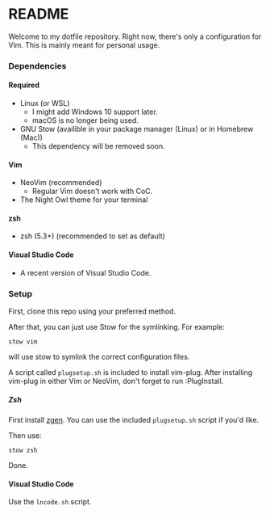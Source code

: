 # README #

Welcome to my dotfile repository. Right now, there's only a configuration for Vim.
This is mainly meant for personal usage.


### Dependencies ###
#### Required ####
- Linux (or WSL)
    - I might add Windows 10 support later.
    - macOS is no longer being used.
- GNU Stow (availible in your package manager (Linux) or in Homebrew (Mac))
    - This dependency will be removed soon.

#### Vim ####
- NeoVim (recommended)
    - Regular Vim doesn't work with CoC.
- The Night Owl theme for your terminal

#### zsh ####
- zsh (5.3+) (recommended to set as default)

#### Visual Studio Code ####
- A recent version of Visual Studio Code.
 
### Setup ###
First, clone this repo using your preferred method.
    
After that, you can just use Stow for the symlinking. For example:

    stow vim

will use stow to symlink the correct configuration files.

A script called `plugsetup.sh` is included to install vim-plug. After installing vim-plug in either Vim or NeoVim, don't forget to run :PlugInstall.
##### Zsh #####
First install [zgen](https://github.com/tarjoilija/zgen).
You can use the included `plugsetup.sh` script if you'd like.

Then use:

    stow zsh

Done.

#### Visual Studio Code ####
Use the ` lncode.sh ` script.